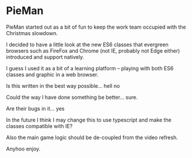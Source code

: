 # PieMan

PieMan started out as a bit of fun to keep the work team occupied with the Christmas slowdown.  

I decided to have a little look at the new ES6 classes that evergreen browsers such as FireFox and Chrome (not IE, probably not Edge either) introduced and support natively.  

I guess I used it as a bit of a learning platform – playing with both ES6 classes and graphic in a web browser.

Is this written in the best way possible... hell no

Could the way I have done something be better... sure.

Are their bugs in it... yes

In the future I think I may change this to use typescript and make the classes compatible with IE? 

Also the main game logic should be de-coupled from the video refresh.

Anyhoo enjoy.
